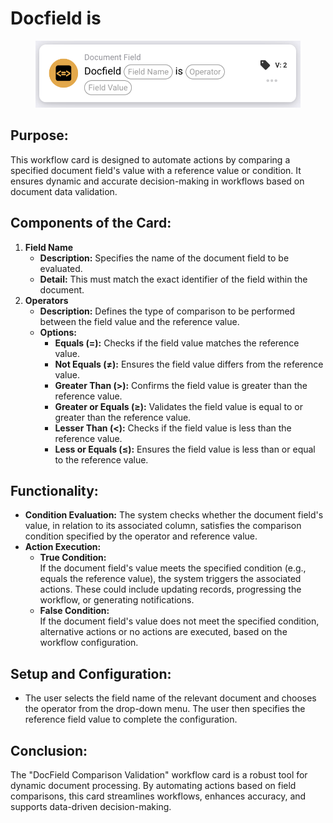 # Docfield is

<figure><img src="../../../../.gitbook/assets/image (9).png" alt="" width="563"><figcaption></figcaption></figure>

## **Purpose:**

This workflow card is designed to automate actions by comparing a specified document field's value with a reference value or condition. It ensures dynamic and accurate decision-making in workflows based on document data validation.

## **Components of the Card:**

1. **Field Name**
   * **Description:** Specifies the name of the document field to be evaluated.
   * **Detail:** This must match the exact identifier of the field within the document.
2. **Operators**
   * **Description:** Defines the type of comparison to be performed between the field value and the reference value.
   * **Options:**
     * **Equals (=):** Checks if the field value matches the reference value.
     * **Not Equals (≠):** Ensures the field value differs from the reference value.
     * **Greater Than (>):** Confirms the field value is greater than the reference value.
     * **Greater or Equals (≥):** Validates the field value is equal to or greater than the reference value.
     * **Lesser Than (<):** Checks if the field value is less than the reference value.
     * **Less or Equals (≤):** Ensures the field value is less than or equal to the reference value.

## **Functionality:**

* **Condition Evaluation:** The system checks whether the document field's value, in relation to its associated column, satisfies the comparison condition specified by the operator and reference value.
* **Action Execution:**
  * **True Condition:**\
    If the document field's value meets the specified condition (e.g., equals the reference value), the system triggers the associated actions. These could include updating records, progressing the workflow, or generating notifications.
  * **False Condition:**\
    If the document field's value does not meet the specified condition, alternative actions or no actions are executed, based on the workflow configuration.

## **Setup and Configuration:**&#x20;

* The user selects the field name of the relevant document and chooses the operator from the drop-down menu. The user then specifies the reference field value to complete the configuration.

## **Conclusion:**

The "DocField Comparison Validation" workflow card is a robust tool for dynamic document processing. By automating actions based on field comparisons, this card streamlines workflows, enhances accuracy, and supports data-driven decision-making.
